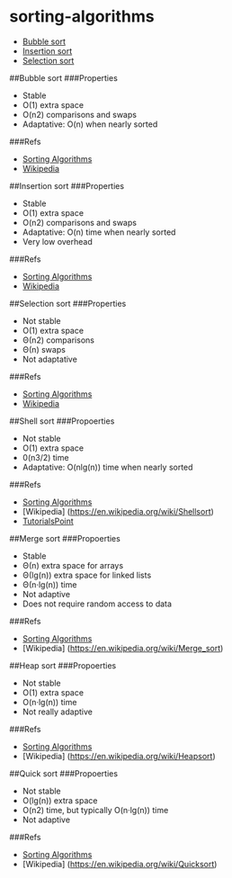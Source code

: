 # sorting-algorithms
- [Bubble sort](#bubble-sort)
- [Insertion sort](#insertion-sort)
- [Selection sort](#selection-sort)


##Bubble sort
###Properties
- Stable
- O(1) extra space
- O(n2) comparisons and swaps
- Adaptative: O(n) when nearly sorted

###Refs
- [Sorting Algorithms](http://www.sorting-algorithms.com/bubble-sort)
- [Wikipedia](https://en.wikipedia.org/wiki/Bubble_sort)

##Insertion sort
###Properties
- Stable
- O(1) extra space
- O(n2) comparisons and swaps
- Adaptative: O(n) time when nearly sorted
- Very low overhead

###Refs
- [Sorting Algorithms](http://www.sorting-algorithms.com/insertion-sort)
- [Wikipedia](https://en.wikipedia.org/wiki/Insertion_sort)

##Selection sort
###Properties
- Not stable
- O(1) extra space
- Θ(n2) comparisons
- Θ(n) swaps
- Not adaptative

###Refs
- [Sorting Algorithms](http://www.sorting-algorithms.com/selection-sort)
- [Wikipedia](https://en.wikipedia.org/wiki/Selection_sort)

##Shell sort
###Propoerties
- Not stable
- O(1) extra space
- 0(n3/2) time
- Adaptative: O(nlg(n)) time when nearly sorted

###Refs
- [Sorting Algorithms](http://www.sorting-algorithms.com/shell-sort)
- [Wikipedia] (https://en.wikipedia.org/wiki/Shellsort)
- [TutorialsPoint](http://www.tutorialspoint.com/data_structures_algorithms/shell_sort_algorithm.htm)

##Merge sort
###Propoerties
- Stable
- Θ(n) extra space for arrays
- Θ(lg(n)) extra space for linked lists
- Θ(n·lg(n)) time
- Not adaptive
- Does not require random access to data

###Refs
- [Sorting Algorithms](https://www.toptal.com/developers/sorting-algorithms/merge-sort)
- [Wikipedia] (https://en.wikipedia.org/wiki/Merge_sort)

##Heap sort
###Propoerties
- Not stable
- O(1) extra space
- O(n·lg(n)) time
- Not really adaptive

###Refs
- [Sorting Algorithms](https://www.toptal.com/developers/sorting-algorithms/heap-sort)
- [Wikipedia] (https://en.wikipedia.org/wiki/Heapsort)


##Quick sort
###Propoerties
- Not stable
- O(lg(n)) extra space 
- O(n2) time, but typically O(n·lg(n)) time
- Not adaptive

###Refs
- [Sorting Algorithms](https://www.toptal.com/developers/sorting-algorithms/quick-sort)
- [Wikipedia] (https://en.wikipedia.org/wiki/Quicksort)

